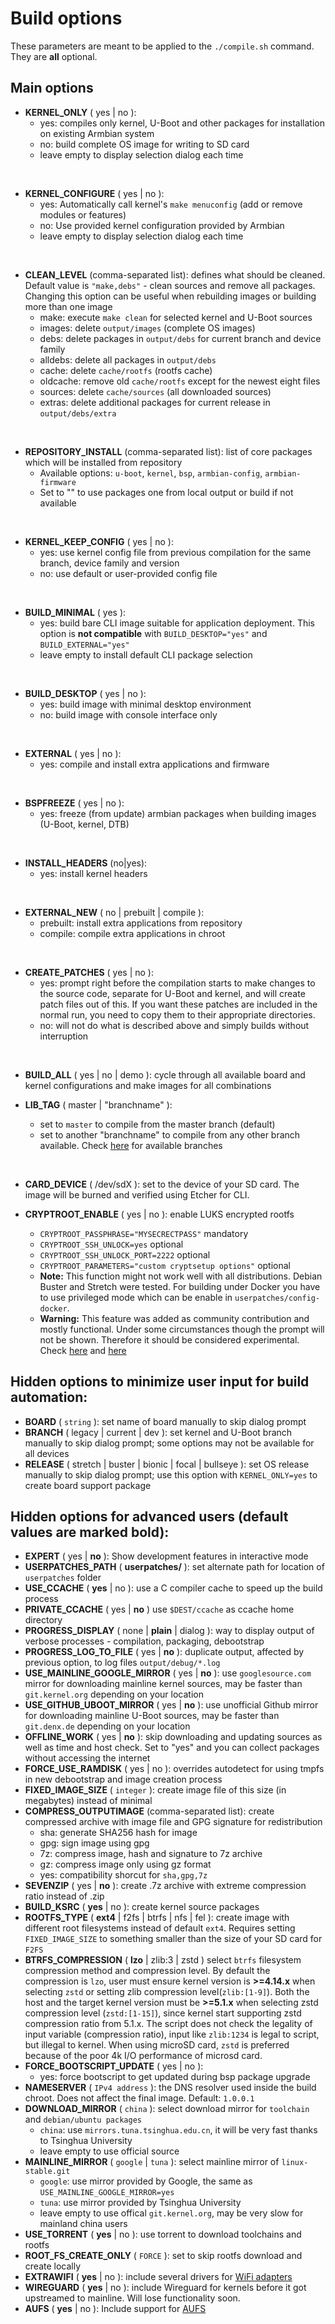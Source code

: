 # Build options

These parameters are meant to be applied to the `./compile.sh` command. They are **all** optional.

## Main options

- **KERNEL_ONLY** ( yes | no ):
    - yes: compiles only kernel, U-Boot and other packages for installation on existing Armbian system
    - no: build complete OS image for writing to SD card
    - leave empty to display selection dialog each time  
<br />

- **KERNEL_CONFIGURE** ( yes | no ):
    - yes: Automatically call kernel's `make menuconfig` (add or remove modules or features)
    - no: Use provided kernel configuration provided by Armbian
    - leave empty to display selection dialog each time  
<br />

- **CLEAN_LEVEL** (comma-separated list): defines what should be cleaned. Default value is `"make,debs"` - clean sources and remove all packages. Changing this option can be useful when rebuilding images or building more than one image
    - make: execute `make clean` for selected kernel and U-Boot sources
    - images: delete `output/images` (complete OS images)
    - debs: delete packages in `output/debs` for current branch and device family
    - alldebs: delete all packages in `output/debs`
    - cache: delete `cache/rootfs` (rootfs cache)
    - oldcache: remove old `cache/rootfs` except for the newest eight files
    - sources: delete `cache/sources` (all downloaded sources)
    - extras: delete additional packages for current release in `output/debs/extra`  
<br />

- **REPOSITORY_INSTALL** (comma-separated list): list of core packages which will be installed from repository
    - Available options: `u-boot`, `kernel`, `bsp`, `armbian-config`, `armbian-firmware`
    - Set to "" to use packages one from local output or build if not available  
<br />

- **KERNEL\_KEEP\_CONFIG** ( yes | no ):
    - yes: use kernel config file from previous compilation for the same branch, device family and version
    - no: use default or user-provided config file  
<br />

- **BUILD_MINIMAL** ( yes ):
    - yes: build bare CLI image suitable for application deployment. This option is **not compatible** with `BUILD_DESKTOP="yes"` and `BUILD_EXTERNAL="yes"`
    - leave empty to install default CLI package selection  
<br />

- **BUILD_DESKTOP** ( yes | no ):
    - yes: build image with minimal desktop environment
    - no: build image with console interface only  
<br />

- **EXTERNAL** ( yes | no ):
    - yes: compile and install extra applications and firmware  
<br />

- **BSPFREEZE** ( yes | no ): 
    - yes: freeze (from update) armbian packages when building images (U-Boot, kernel, DTB)  
<br />

- **INSTALL_HEADERS** (no&#124;yes):
    - yes: install kernel headers  
<br />

- **EXTERNAL_NEW** ( no | prebuilt | compile ):
    - prebuilt: install extra applications from repository
    - compile: compile extra applications in chroot  
<br />

- **CREATE_PATCHES** ( yes | no ):
    - yes: prompt right before the compilation starts to make changes to the source code, separate for U-Boot and kernel, and will create patch files out of this. If you want these patches are included in the normal run, you need to copy them to their appropriate directories.
    - no: will not do what is described above and simply builds without interruption   
<br />

- **BUILD_ALL** ( yes | no | demo ): cycle through all available board and kernel configurations and make images for all combinations  

- **LIB_TAG** ( master | "branchname" ):
    - set to `master` to compile from the master branch (default)
    - set to another "branchname" to compile from any other branch available. Check [here](https://github.com/armbian/build/branches) for available branches  
<br />

- **CARD_DEVICE** ( /dev/sdX ): set to the device of your SD card. The image will be burned and verified using Etcher for CLI.

- **CRYPTROOT_ENABLE** ( yes | no ): enable LUKS encrypted rootfs
    - `CRYPTROOT_PASSPHRASE="MYSECRECTPASS"` mandatory
    - `CRYPTROOT_SSH_UNLOCK=yes` optional
    - `CRYPTROOT_SSH_UNLOCK_PORT=2222` optional
    - `CRYPTROOT_PARAMETERS="custom cryptsetup options"` optional
    - **Note:** This function might not work well with all distributions. Debian Buster and Stretch were tested. For building under Docker you have to use privileged mode which can be enable in `userpatches/config-docker`.
    - **Warning:** This feature was added as community contribution and mostly functional. Under some circumstances though the prompt will not be shown. Therefore it should be considered experimental. Check [here](https://github.com/armbian/build/commit/681e58b6689acda6a957e325f12e7b748faa8330) and [here](https://github.com/armbian/build/issues/1183)  
  
  
## Hidden options to minimize user input for build automation:
- **BOARD** ( `string` ): set name of board manually to skip dialog prompt
- **BRANCH** ( legacy | current | dev ): set kernel and U-Boot branch manually to skip dialog prompt; some options may not be available for all devices
- **RELEASE** ( stretch | buster | bionic | focal | bullseye ): set OS release manually to skip dialog prompt; use this option with `KERNEL_ONLY=yes` to create board support package  
  
## Hidden options for advanced users (default values are marked **bold**):
- **EXPERT** ( yes | **no** ): Show development features in interactive mode
- **USERPATCHES_PATH** ( **userpatches/** ): set alternate path for location of `userpatches` folder
- **USE_CCACHE** ( **yes** | no ): use a C compiler cache to speed up the build process
- **PRIVATE_CCACHE** ( yes | **no** ) use `$DEST/ccache` as ccache home directory
- **PROGRESS_DISPLAY** ( none | **plain** | dialog ): way to display output of verbose processes - compilation, packaging, debootstrap
- **PROGRESS_LOG_TO_FILE** ( yes | **no** ): duplicate output, affected by previous option, to log files `output/debug/*.log`
- **USE_MAINLINE_GOOGLE_MIRROR** ( yes | **no** ): use `googlesource.com` mirror for downloading mainline kernel sources, may be faster than `git.kernel.org` depending on your location
- **USE_GITHUB_UBOOT_MIRROR** ( yes | **no** ): use unofficial Github mirror for downloading mainline U-Boot sources, may be faster than `git.denx.de` depending on your location
- **OFFLINE_WORK** ( yes | **no** ): skip downloading and updating sources as well as time and host check. Set to "yes" and you can collect packages without accessing the internet
- **FORCE_USE_RAMDISK** ( yes | no ): overrides autodetect for using tmpfs in new debootstrap and image creation process
- **FIXED_IMAGE_SIZE** ( `integer` ): create image file of this size (in megabytes) instead of minimal
- **COMPRESS_OUTPUTIMAGE** (comma-separated list): create compressed archive with image file and GPG signature for redistribution
    - sha: generate SHA256 hash for image
    - gpg: sign image using gpg
    - 7z: compress image, hash and signature to 7z archive
    - gz: compress image only using gz format
    - yes: compatibility shorcut for `sha,gpg,7z`
- **SEVENZIP** ( yes | **no** ): create .7z archive with extreme compression ratio instead of .zip
- **BUILD_KSRC** ( **yes** | no ): create kernel source packages 
- **ROOTFS_TYPE** ( **ext4** | f2fs | btrfs | nfs | fel ): create image with different root filesystems instead of default `ext4`. Requires setting `FIXED_IMAGE_SIZE` to something smaller than the size of your SD card for `F2FS`
- **BTRFS_COMPRESSION** ( **lzo** | zlib:3 | zstd ) select `btrfs` filesystem compression method and compression level. By default the compression is `lzo`, user must ensure kernel version is **>=4.14.x** when selecting `zstd` or setting zlib compression level(`zlib:[1-9]`). Both the host and the target kernel version must be **>=5.1.x** when selecting zstd compression level (`zstd:[1-15]`), since kernel start supporting zstd compression ratio from 5.1.x. The script does not check the legality of input variable (compression ratio), input like `zlib:1234` is legal to script, but illegal to kernel. When using microSD card, `zstd` is preferred because of the poor 4k I/O performance of microsd card.
- **FORCE_BOOTSCRIPT_UPDATE** ( yes | no ): 
    - yes: force bootscript to get updated during bsp package upgrade
- **NAMESERVER** ( `IPv4 address` ): the DNS resolver used inside the build chroot. Does not affect the final image. Default: `1.0.0.1`
- **DOWNLOAD_MIRROR** ( `china` ): select download mirror for `toolchain` and `debian/ubuntu packages`
	- `china`: use `mirrors.tuna.tsinghua.edu.cn`, it will be very fast thanks to Tsinghua University
	- leave empty to use official source
- **MAINLINE_MIRROR** ( `google` | `tuna` ): select mainline mirror of `linux-stable.git`
	- `google`: use mirror provided by Google, the same as `USE_MAINLINE_GOOGLE_MIRROR=yes`
	- `tuna`: use mirror provided by Tsinghua University
	- leave empty to use offical `git.kernel.org`, may be very slow for mainland china users
- **USE_TORRENT** ( **yes** | no ): use torrent to download toolchains and rootfs
- **ROOT_FS_CREATE_ONLY** ( `FORCE` ): set to skip rootfs download and create locally
- **EXTRAWIFI** ( **yes** | no ): include several drivers for [WiFi adapters](https://github.com/armbian/build/blob/1914066729b7d0f4ae4463bba2491e3ec37fac84/lib/compilation-prepare.sh#L179-L507)
- **WIREGUARD** ( **yes** | no ): include Wireguard for kernels before it got upstreamed to mainline. Will lose functionality soon.
- **AUFS** ( **yes** | no ): Include support for [AUFS](https://en.wikipedia.org/wiki/Aufs)
